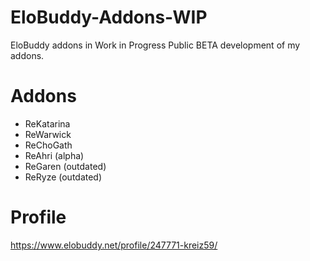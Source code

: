 # EloBuddy-Addons-WIP
EloBuddy addons in Work in Progress
Public BETA development of my addons.

# Addons
+ ReKatarina
+ ReWarwick
+ ReChoGath
+ ReAhri (alpha)
+ ReGaren (outdated)
+ ReRyze (outdated)

# Profile
https://www.elobuddy.net/profile/247771-kreiz59/
